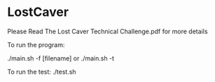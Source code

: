 # LostCaver

Please Read The Lost Caver Technical Challenge.pdf for more details

To run the program:

./main.sh -f [filename]
or
./main.sh -t


To run the test: ./test.sh
